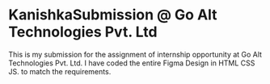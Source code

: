 # KanishkaSubmission @ Go Alt Technologies Pvt. Ltd
This is my submission for the assignment of internship opportunity at Go Alt Technologies Pvt. Ltd.
I have coded the entire Figma Design in HTML CSS JS. to match the requirements.
